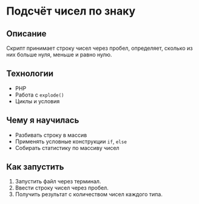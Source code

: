 # Подсчёт чисел по знаку

## Описание
Скрипт принимает строку чисел через пробел, определяет, сколько из них больше нуля, меньше и равно нулю.

## Технологии
- PHP
- Работа с `explode()`
- Циклы и условия

## Чему я научилась
- Разбивать строку в массив
- Применять условные конструкции `if`, `else`
- Собирать статистику по массиву чисел

## Как запустить
1. Запустить файл через терминал.
2. Ввести строку чисел через пробел.
3. Получить результат с количеством чисел каждого типа.
